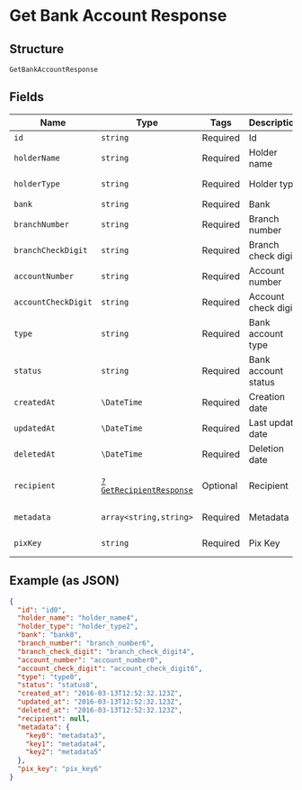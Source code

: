 
# Get Bank Account Response

## Structure

`GetBankAccountResponse`

## Fields

| Name | Type | Tags | Description | Getter | Setter |
|  --- | --- | --- | --- | --- | --- |
| `id` | `string` | Required | Id | getId(): string | setId(string id): void |
| `holderName` | `string` | Required | Holder name | getHolderName(): string | setHolderName(string holderName): void |
| `holderType` | `string` | Required | Holder type | getHolderType(): string | setHolderType(string holderType): void |
| `bank` | `string` | Required | Bank | getBank(): string | setBank(string bank): void |
| `branchNumber` | `string` | Required | Branch number | getBranchNumber(): string | setBranchNumber(string branchNumber): void |
| `branchCheckDigit` | `string` | Required | Branch check digit | getBranchCheckDigit(): string | setBranchCheckDigit(string branchCheckDigit): void |
| `accountNumber` | `string` | Required | Account number | getAccountNumber(): string | setAccountNumber(string accountNumber): void |
| `accountCheckDigit` | `string` | Required | Account check digit | getAccountCheckDigit(): string | setAccountCheckDigit(string accountCheckDigit): void |
| `type` | `string` | Required | Bank account type | getType(): string | setType(string type): void |
| `status` | `string` | Required | Bank account status | getStatus(): string | setStatus(string status): void |
| `createdAt` | `\DateTime` | Required | Creation date | getCreatedAt(): \DateTime | setCreatedAt(\DateTime createdAt): void |
| `updatedAt` | `\DateTime` | Required | Last update date | getUpdatedAt(): \DateTime | setUpdatedAt(\DateTime updatedAt): void |
| `deletedAt` | `\DateTime` | Required | Deletion date | getDeletedAt(): \DateTime | setDeletedAt(\DateTime deletedAt): void |
| `recipient` | [`?GetRecipientResponse`](../../doc/models/get-recipient-response.md) | Optional | Recipient | getRecipient(): ?GetRecipientResponse | setRecipient(?GetRecipientResponse recipient): void |
| `metadata` | `array<string,string>` | Required | Metadata | getMetadata(): array | setMetadata(array metadata): void |
| `pixKey` | `string` | Required | Pix Key | getPixKey(): string | setPixKey(string pixKey): void |

## Example (as JSON)

```json
{
  "id": "id0",
  "holder_name": "holder_name4",
  "holder_type": "holder_type2",
  "bank": "bank8",
  "branch_number": "branch_number6",
  "branch_check_digit": "branch_check_digit4",
  "account_number": "account_number0",
  "account_check_digit": "account_check_digit6",
  "type": "type0",
  "status": "status8",
  "created_at": "2016-03-13T12:52:32.123Z",
  "updated_at": "2016-03-13T12:52:32.123Z",
  "deleted_at": "2016-03-13T12:52:32.123Z",
  "recipient": null,
  "metadata": {
    "key0": "metadata3",
    "key1": "metadata4",
    "key2": "metadata5"
  },
  "pix_key": "pix_key6"
}
```

